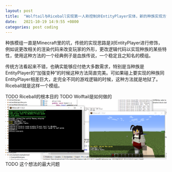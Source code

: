 ```yaml
---
layout: post
title:  "Wolftail与Riceball实现第一人称控制非EntityPlayer实体，新的种族实现方法是否有望？"
date:   2021-10-19 14:9:55 +0800
categories: post coding
---
```


种族模组一直是Minecraft里的坑，传统的实现思路是对EntityPlayer进行修饰，例如说更改相关的渲染代码来改变玩家的外形，更改逻辑代码以实现种族的某些特性，使用这种方法的一个经典例子是血族传说，一个稳定且之知名的模组。

传统方法看起来不错，也确实能够应付绝大多数需求，特别是当种族是EntityPlayer的“加强变种”的时候这种方法简直完美。可如果碰上要实现的种族同EntityPlayer相差巨大，走完全不同的游戏逻辑的时候，这种方法就是地狱了。Riceball就是这样一个模组。

TODO Riceball的根本目的
TODO Wolftail是如何做的
![演示效果](/assets/misc/wolftail-and-riceball-0.png "演示效果")
TODO 这个想法的最大问题